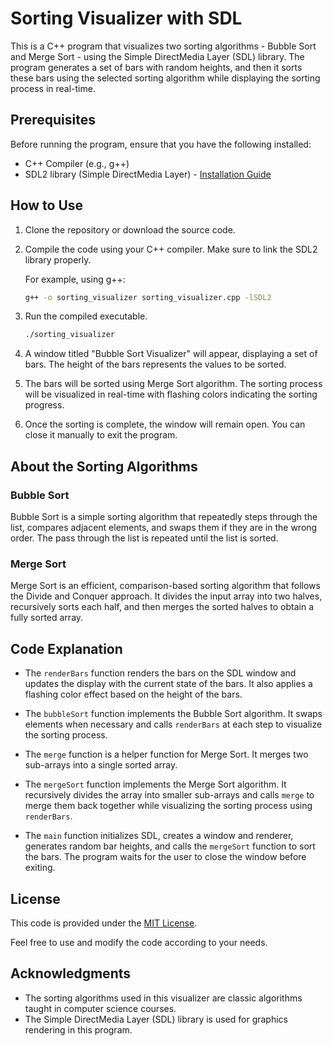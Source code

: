 # Sorting Visualizer with SDL

This is a C++ program that visualizes two sorting algorithms - Bubble Sort and Merge Sort - using the Simple DirectMedia Layer (SDL) library. The program generates a set of bars with random heights, and then it sorts these bars using the selected sorting algorithm while displaying the sorting process in real-time.

## Prerequisites

Before running the program, ensure that you have the following installed:

- C++ Compiler (e.g., g++)
- SDL2 library (Simple DirectMedia Layer) - [Installation Guide](https://wiki.libsdl.org/Installation)

## How to Use

1. Clone the repository or download the source code.

2. Compile the code using your C++ compiler. Make sure to link the SDL2 library properly.

    For example, using g++:
    ```bash
    g++ -o sorting_visualizer sorting_visualizer.cpp -lSDL2
    ```

3. Run the compiled executable.

    ```bash
    ./sorting_visualizer
    ```

4. A window titled "Bubble Sort Visualizer" will appear, displaying a set of bars. The height of the bars represents the values to be sorted.

5. The bars will be sorted using Merge Sort algorithm. The sorting process will be visualized in real-time with flashing colors indicating the sorting progress.

6. Once the sorting is complete, the window will remain open. You can close it manually to exit the program.

## About the Sorting Algorithms

### Bubble Sort

Bubble Sort is a simple sorting algorithm that repeatedly steps through the list, compares adjacent elements, and swaps them if they are in the wrong order. The pass through the list is repeated until the list is sorted.

### Merge Sort

Merge Sort is an efficient, comparison-based sorting algorithm that follows the Divide and Conquer approach. It divides the input array into two halves, recursively sorts each half, and then merges the sorted halves to obtain a fully sorted array.

## Code Explanation

- The `renderBars` function renders the bars on the SDL window and updates the display with the current state of the bars. It also applies a flashing color effect based on the height of the bars.

- The `bubbleSort` function implements the Bubble Sort algorithm. It swaps elements when necessary and calls `renderBars` at each step to visualize the sorting process.

- The `merge` function is a helper function for Merge Sort. It merges two sub-arrays into a single sorted array.

- The `mergeSort` function implements the Merge Sort algorithm. It recursively divides the array into smaller sub-arrays and calls `merge` to merge them back together while visualizing the sorting process using `renderBars`.

- The `main` function initializes SDL, creates a window and renderer, generates random bar heights, and calls the `mergeSort` function to sort the bars. The program waits for the user to close the window before exiting.

## License

This code is provided under the [MIT License](https://opensource.org/licenses/MIT).

Feel free to use and modify the code according to your needs.

## Acknowledgments

- The sorting algorithms used in this visualizer are classic algorithms taught in computer science courses.
- The Simple DirectMedia Layer (SDL) library is used for graphics rendering in this program.
